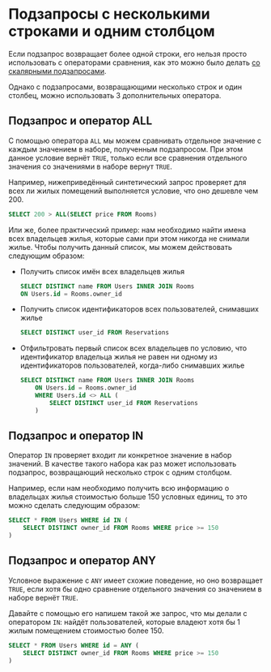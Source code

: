 # Подзапросы с несколькими строками и одним столбцом

Если подзапрос возвращает более одной строки, его нельзя просто использовать с операторами сравнения, как это можно было делать <a href="https://sql-academy.org/guide/subquery-with-one-column-one-row" target="_blank"> со скалярными подзапросами</a>.

Однако c подзапросами, возвращающими несколько строк и один столбец, можно использовать 3 дополнительных оператора.

## Подзапрос и оператор ALL

С помощью оператора `ALL` мы можем сравнивать отдельное значение с каждым значением в наборе, полученным подзапросом.
При этом данное условие вернёт `TRUE`, только если все сравнения отдельного значения со значениями в наборе вернут `TRUE`.

Например, нижеприведённый синтетический запрос проверяет для всех ли жилых помещений выполняется условие, что оно дешевле чем 200.

```sql
SELECT 200 > ALL(SELECT price FROM Rooms)
```

Или же, более практический пример: нам необходимо найти имена всех владельцев жилья, которые сами при этом никогда не снимали жилье.
Чтобы получить данный список, мы можем действовать следующим образом:

<ERD databaseName="Airbnb" />

- Получить список имён всех владельцев жилья
  ```sql
  SELECT DISTINCT name FROM Users INNER JOIN Rooms
  ON Users.id = Rooms.owner_id
  ```
- Получить список идентификаторов всех пользователей, снимавших жилье

  ```sql
  SELECT DISTINCT user_id FROM Reservations
  ```

- Отфильтровать первый список всех владельцев по условию, что идентификатор владельца жилья не равен ни одному из идентификаторов пользователей, когда-либо снимавших жилье

  ```sql
  SELECT DISTINCT name FROM Users INNER JOIN Rooms
      ON Users.id = Rooms.owner_id
      WHERE Users.id <> ALL (
          SELECT DISTINCT user_id FROM Reservations
      )
  ```

## Подзапрос и оператор IN

Оператор `IN` проверяет входит ли конкретное значение в набор значений. В качестве такого набора как раз может использовать подзапрос, возвращающий
несколько строк с одним столбцом.

Например, если нам необходимо получить всю информацию о владельцах жилья стоимостью больше 150 условных единиц, то это можно сделать следующим образом:

```sql
SELECT * FROM Users WHERE id IN (
    SELECT DISTINCT owner_id FROM Rooms WHERE price >= 150
)
```

## Подзапрос и оператор ANY

Условное выражение с `ANY` имеет схожие поведение, но оно возвращает `TRUE`, если хотя бы одно сравнение отдельного значения со значением в наборе вернёт `TRUE`.

Давайте с помощью его напишем такой же запрос, что мы делали с оператором `IN`: найдёт пользователей, которые владеют хотя бы 1 жилым помещением стоимостью более 150.

```sql
SELECT * FROM Users WHERE id = ANY (
    SELECT DISTINCT owner_id FROM Rooms WHERE price >= 150
)
```
